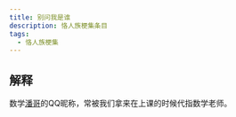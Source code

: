```yaml
---
title: 别问我是谁
description: 恪人族梗集条目
tags:
  - 恪人族梗集
---
```


## 解释

数学[潘哥](潘哥)的QQ昵称，常被我们拿来在上课的时候代指数学老师。

<WImg src="https://wikioss.xhemj.work/krzfs/wiki/aa4b4783de0a6afa7ac8d4c25686990d.jpg" title="数学潘哥的QQ头像"/></WImg>